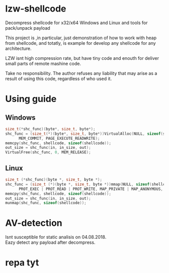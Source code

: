 # lzw-shellcode
Decompress shellcode for x32/x64 Windows and Linux and tools for pack/unpack payload

This project is ,in particular, just demonstration of how to work with heap from shellcode, and totatly, is example for develop any  shellcode for any architecture.

LZW isnt high compression rate, but have tiny code and enouth for deliver small parts of remote mashine code.

Take no responsibility. The author refuses any liability that may arise as a result of using this code, regardless of who used it.

# Using guide
## Windows
```C
size_t(*shc_func)(byte*, size_t, byte*);
shc_func = (size_t(*)(byte*, size_t, byte*))VirtualAlloc(NULL, sizeof(shellcode), 
      MEM_COMMIT, PAGE_EXECUTE_READWRITE);
memcpy(shc_func, shellcode, sizeof(shellcode));
out_size = shc_func(in, in_size, out);
VirtualFree(shc_func, 0, MEM_RELEASE);
```
## Linux
```C
size_t (*shc_func)(byte *, size_t, byte *);
shc_func = (size_t (*)(byte *, size_t, byte *))mmap(NULL, sizeof(shellcode), 
      PROT_EXEC | PROT_READ | PROT_WRITE, MAP_PRIVATE | MAP_ANONYMOUS, -1, 0);
memcpy(shc_func, shellcode, sizeof(shellcode));
out_size = shc_func(in, in_size, out);
munmap(shc_func, sizeof(shellcode));
```

# AV-detection
Isnt susceptible for static analisis on 04.08.2018.<br>
Eazy detect any payload after decompress.
# repa tyt